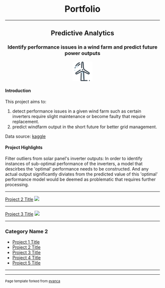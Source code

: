 # **<div align="center">Portfolio</div>**

---

## **<div align="center">Predictive Analytics</div>**



### **<div align="center">Identify performance issues in a wind farm and predict future power outputs</div>**

<div align="center"><img src="images/icons8-wind-turbine-64.png?raw=true"/></div>

#### Introduction
This project aims to:
1. detect performance issues in a given wind farm such as certain inverters require slight maintenance or become faulty that require replacement.
2. predict windfarm output in the short future for better grid management.

Data source: [kaggle](https://www.kaggle.com/anikannal/solar-power-generation-data)

#### Project Highlights
Filter outliers from solar panel's inverter outputs:
In order to identify instances of sub-optimal performance of the inverters, a model that descirbes the 'optimal' performance needs to be constructed. And any actual output significantly diviates from the predicted value of this 'optimal' performance model would be deemed as problematic that requires further processing.



---
[Project 2 Title](/pdf/WindFarm.pdf)
<img src="images/dummy_thumbnail.jpg?raw=true"/>

---
[Project 3 Title](http://example.com/)
<img src="images/dummy_thumbnail.jpg?raw=true"/>

---

### Category Name 2

- [Project 1 Title](http://example.com/)
- [Project 2 Title](http://example.com/)
- [Project 3 Title](http://example.com/)
- [Project 4 Title](http://example.com/)
- [Project 5 Title](http://example.com/)

---




---
<p style="font-size:11px">Page template forked from <a href="https://github.com/evanca/quick-portfolio">evanca</a></p>
<!-- Remove above link if you don't want to attibute -->

